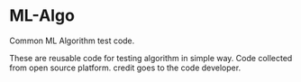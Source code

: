 # ML-Algo
Common ML Algorithm test code.

These are reusable code for testing algorithm in simple way. Code collected from open source platform. credit goes to the code developer.
